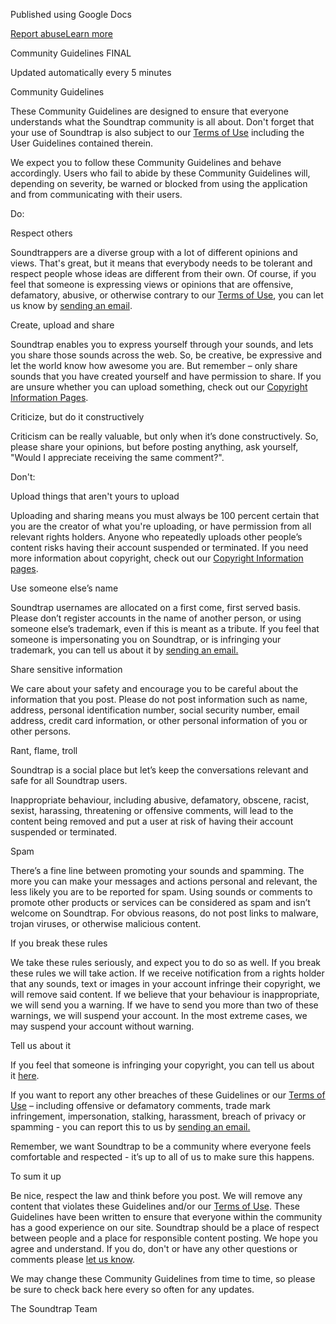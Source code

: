 Published using Google Docs

[Report abuse](https://drive.google.com/abuse?id=AKkXjowR5mTn6HOie6S1vSaBPzWfYioxcbtMDjKJFuGt2PX8gNqFkKelJs1SQla3BjQNoUysjrwSnqBMgU3r8Mo:0&docurl=https://docs.google.com/document/d/e/2PACX-1vS1RCl9Tuzzs2d14deoLcK53K19wDTIWbaa4lzGZPfCut0wjJXg8wJ0f3r6bQROuTlOXGzO_TelqZZ1/pub)[Learn more](https://support.google.com/docs/answer/183965 "Learn more")

Community Guidelines FINAL

Updated automatically every 5 minutes

Community Guidelines

These Community Guidelines are designed to ensure that everyone understands what the Soundtrap community is all about. Don't forget that your use of Soundtrap is also subject to our [Terms of Use](https://www.google.com/url?q=https://www.soundtrap.com/legal/terms/default&sa=D&source=editors&ust=1727433846992504&usg=AOvVaw2hhU1j-qhTEA5xMfAIpduk) including the User Guidelines contained therein.

We expect you to follow these Community Guidelines and behave accordingly. Users who fail to abide by these Community Guidelines will, depending on severity, be warned or blocked from using the application and from communicating with their users.

Do:

Respect others

Soundtrappers are a diverse group with a lot of different opinions and views. That's great, but it means that everybody needs to be tolerant and respect people whose ideas are different from their own. Of course, if you feel that someone is expressing views or opinions that are offensive, defamatory, abusive, or otherwise contrary to our [Terms of Use](https://www.google.com/url?q=https://www.soundtrap.com/legal/terms/default&sa=D&source=editors&ust=1727433846993596&usg=AOvVaw0RCqZQ4hRuzsCgqimbzmqY), you can let us know by [sending an email](mailto:support@soundtrap.com).

Create, upload and share

Soundtrap enables you to express yourself through your sounds, and lets you share those sounds across the web. So, be creative, be expressive and let the world know how awesome you are. But remember – only share sounds that you have created yourself and have permission to share. If you are unsure whether you can upload something, check out our [Copyright Information Pages](https://www.google.com/url?q=https://www.soundtrap.com/copyright/&sa=D&source=editors&ust=1727433846994314&usg=AOvVaw16V1KH9UBguEtPgR701Bp6).

Criticize, but do it constructively

Criticism can be really valuable, but only when it’s done constructively. So, please share your opinions, but before posting anything, ask yourself, "Would I appreciate receiving the same comment?".

Don't:

Upload things that aren't yours to upload

Uploading and sharing means you must always be 100 percent certain that you are the creator of what you're uploading, or have permission from all relevant rights holders. Anyone who repeatedly uploads other people’s content risks having their account suspended or terminated. If you need more information about copyright, check out our [Copyright Information pages](https://www.google.com/url?q=https://www.soundtrap.com/copyright/&sa=D&source=editors&ust=1727433846994946&usg=AOvVaw0sJhgtMwNiWCbX2uwAwsCO).

Use someone else’s name

Soundtrap usernames are allocated on a first come, first served basis. Please don’t register accounts in the name of another person, or using someone else’s trademark, even if this is meant as a tribute. If you feel that someone is impersonating you on Soundtrap, or is infringing your trademark, you can tell us about it by [sending an email.](mailto:support@soundtrap.com)

Share sensitive information

We care about your safety and encourage you to be careful about the information that you post. Please do not post information such as name, address, personal identification number, social security number, email address, credit card information, or other personal information of you or other persons.

Rant, flame, troll

Soundtrap is a social place but let’s keep the conversations relevant and safe for all Soundtrap users.

Inappropriate behaviour, including abusive, defamatory, obscene, racist, sexist, harassing, threatening or offensive comments, will lead to the content being removed and put a user at risk of having their account suspended or terminated.

Spam

There’s a fine line between promoting your sounds and spamming. The more you can make your messages and actions personal and relevant, the less likely you are to be reported for spam. Using sounds or comments to promote other products or services can be considered as spam and isn’t welcome on Soundtrap. For obvious reasons, do not post links to malware, trojan viruses, or otherwise malicious content.

If you break these rules

We take these rules seriously, and expect you to do so as well. If you break these rules we will take action. If we receive notification from a rights holder that any sounds, text or images in your account infringe their copyright, we will remove said content. If we believe that your behaviour is inappropriate, we will send you a warning. If we have to send you more than two of these warnings, we will suspend your account. In the most extreme cases, we may suspend your account without warning.

Tell us about it

If you feel that someone is infringing your copyright, you can tell us about it [here](mailto:takedown@soundtrap.com).

If you want to report any other breaches of these Guidelines or our [Terms of Use](https://www.google.com/url?q=https://www.soundtrap.com/legal/terms/default&sa=D&source=editors&ust=1727433846996577&usg=AOvVaw2bo7J4JybX8zoX3SwPFYK9) – including offensive or defamatory comments, trade mark infringement, impersonation, stalking, harassment, breach of privacy or spamming - you can report this to us by [sending an email.](mailto:support@soundtrap.com)

Remember, we want Soundtrap to be a community where everyone feels comfortable and respected - it’s up to all of us to make sure this happens.

To sum it up

Be nice, respect the law and think before you post. We will remove any content that violates these Guidelines and/or our [Terms of Use](https://www.google.com/url?q=https://www.soundtrap.com/legal/terms/default&sa=D&source=editors&ust=1727433846997172&usg=AOvVaw3u5XHHfCKsPRYCCLVRvRsF). These Guidelines have been written to ensure that everyone within the community has a good experience on our site. Soundtrap should be a place of respect between people and a place for responsible content posting. We hope you agree and understand. If you do, don't or have any other questions or comments please [let us know](mailto:support@soundtrap.com).

We may change these Community Guidelines from time to time, so please be sure to check back here every so often for any updates.

The Soundtrap Team